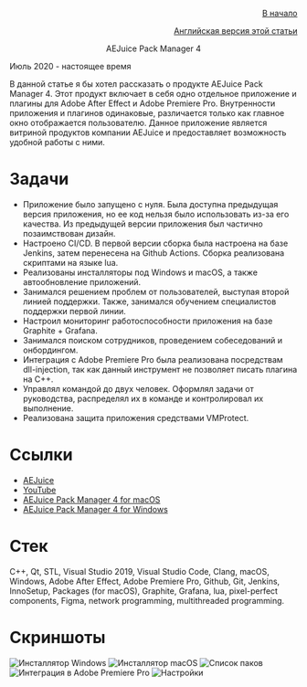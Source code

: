 <p align="right" width="100%"><a href="https://sploid.github.io/">В начало</a></p>
<p align="right" width="100%"><a href="https://sploid.github.io/projects/aejuice/">Английская версия этой статьи</a></p>

<p align="center" width="100%">AEJuice Pack Manager 4</p>

Июль 2020 - настоящее время

В данной статье я бы хотел рассказать о продукте AEJuice Pack Manager 4. Этот продукт включает в себя одно отдельное приложение и плагины для Adobe After Effect и Adobe Premiere Pro. Внутренности приложения и плагинов одинаковые, различается только как главное окно отображается пользователю. Данное приложение является витриной продуктов компании AEJuice и предоставляет возможность удобной работы с ними.

# Задачи

- Приложение было запущено с нуля. Была доступна предыдущая версия приложения, но ее код нельзя было использовать из-за его качества. Из предыдущей версии приложения был частично позаимствован дизайн.
- Настроено CI/CD. В первой версии сборка была настроена на базе Jenkins, затем перенесена на Github Actions. Сборка реализована скриптами на языке lua.
- Реализованы инсталляторы под Windows и macOS, а также автообновление приложений.
- Занимался решением проблем от пользователей, выступая второй линией поддержки. Также, занимался обучением специалистов поддержки первой линии.
- Настроил мониторинг работоспособности приложения на базе Graphite + Grafana.
- Занимался поиском сотрудников, проведением собеседований и онбордингом.
- Интеграция с Adobe Premiere Pro была реализована посредствам dll-injection, так как данный инструмент не позволяет писать плагина на С++.
- Управлял командой до двух человек. Оформлял задачи от руководства, распределял их в команде и контролировал их выполнение.
- Реализована защита приложения средствами VMProtect.

# Ссылки

- [AEJuice](https://aejuice.com/)
- [YouTube](https://youtu.be/cfwZCq504kY?si=X6Y0Vph3_Jn4yABa)
- [AEJuice Pack Manager 4 for macOS](https://aejuice.com/pack_manager/AEJuice_Pack_Manager_mac.zip)
- [AEJuice Pack Manager 4 for Windows](https://aejuice.com/pack_manager/AEJuice_Pack_Manager.zip)

# Стек

С++, Qt, STL, Visual Studio 2019, Visual Studio Code, Clang, macOS, Windows, Adobe After Effect, Adobe Premiere Pro, Github, Git, Jenkins, InnoSetup, Packages (for macOS), Graphite, Grafana, lua, pixel-perfect components, Figma, network programming, multithreaded programming.

# Скриншоты

![Инсталлятор Windows](https://sploid.github.io/imgs/projects/aejuice_4.png)
![Инсталлятор macOS](https://sploid.github.io/imgs/projects/aejuice_5.png)
![Список паков](https://sploid.github.io/imgs/projects/aejuice_1.png)
![Интеграция в Adobe Premiere Pro](https://sploid.github.io/imgs/projects/aejuice_2.png)
![Настройки](https://sploid.github.io/imgs/projects/aejuice_3.png)
